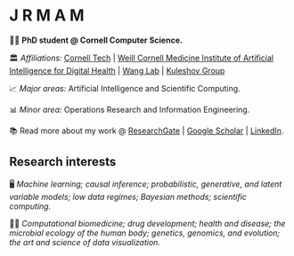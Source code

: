 # J R M A M

🧑‍🎓 **PhD student @ Cornell Computer Science.**

🏛️ *Affiliations:* [Cornell Tech](https://tech.cornell.edu/) | [Weill Cornell Medicine Institute of Artificial Intelligence for Digital Health](https://phs.weill.cornell.edu/research-collaboration/our-divisions/institute-artificial-intelligence-digital-health) | [Wang Lab](https://wcm-wanglab.github.io/) | [Kuleshov Group](https://www.cs.cornell.edu/~kuleshov/)

📈 *Major areas:* Artificial Intelligence and Scientific Computing.

📊 *Minor area:* Operations Research and Information Engineering.

📚 Read more about my work @ [ResearchGate](https://www.researchgate.net/profile/Jacqueline_Maasch) | [Google Scholar](https://scholar.google.com/citations?user=5l9n9J8AAAAJ&hl=en&oi=ao) | [LinkedIn](www.linkedin.com/in/jmaasch).

<!---

## Proficiencies
* **Proficient:** ```Java```, ```R```, ```Python```, ```LaTeX```
* **Actively learning:** ```C```, ```JavaScript```, ```Bash```, ```MATLAB```

<p align="center">
<img src="https://user-images.githubusercontent.com/50045763/100778674-4c888c80-33d5-11eb-9343-4cc26044876a.jpg" width=600>
  </p>
  
>Barnsley fern fractals computed in `R` and visualized with `ggplot2`, `ggthemes`, and [`ashR`](https://github.com/jmaasch/ashR).

--->

## Research interests

🖥️ *Machine learning; causal inference; probabilistic, generative, and latent variable models; low data regimes; Bayesian methods; scientific computing.* 

🧑‍🔬 *Computational biomedicine; drug development; health and disease; the microbial ecology of the human body; genetics, genomics, and evolution; the art and science of data visualization.*
